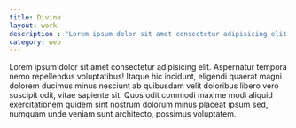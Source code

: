 ```yaml
---
title: Divine 
layout: work
description : "Lorem ipsum dolor sit amet consectetur adipisicing elit. Aspernatur tempora nemo repellendus voluptatibus! Itaque hic incidunt, eligendi quaerat magni dolorem ducimus minus nesciunt ab quibusdam velit doloribus libero vero suscipit odit, vitae sapiente sit. Quos odit commodi maxime modi aliquid exercitationem quidem sint nostrum dolorum minus placeat ipsum sed, numquam unde veniam sunt architecto, possimus voluptatem."
category: web
---
```


Lorem ipsum dolor sit amet consectetur adipisicing elit. Aspernatur tempora nemo repellendus voluptatibus! Itaque hic incidunt, eligendi quaerat magni dolorem ducimus minus nesciunt ab quibusdam velit doloribus libero vero suscipit odit, vitae sapiente sit. Quos odit commodi maxime modi aliquid exercitationem quidem sint nostrum dolorum minus placeat ipsum sed, numquam unde veniam sunt architecto, possimus voluptatem.